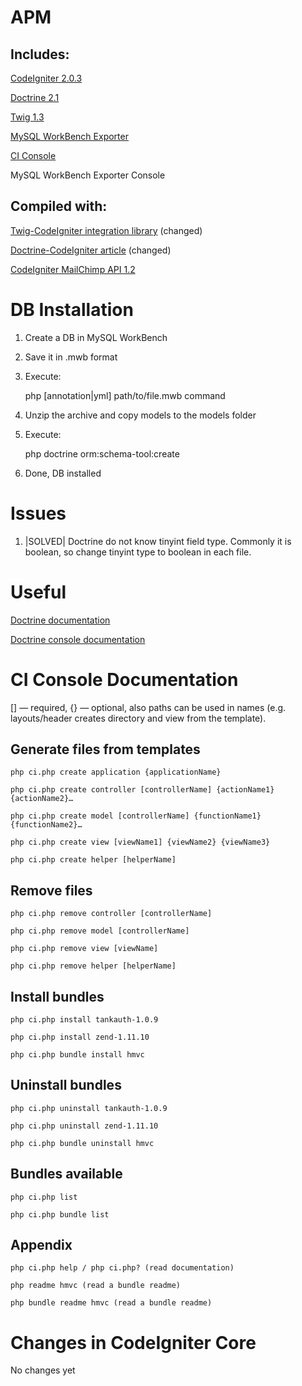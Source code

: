 APM
=========

Includes:
---------

[CodeIgniter 2.0.3](http://codeigniter.com/)

[Doctrine 2.1](http://www.doctrine-project.org/)

[Twig 1.3](http://twig.sensiolabs.org/)

[MySQL WorkBench Exporter](https://github.com/johmue/mysql-workbench-schema-exporter)

[CI Console](https://bitbucket.org/anatooly/ciconsole)

MySQL WorkBench Exporter Console

Compiled with:
--------------
[Twig-CodeIgniter integration library](https://github.com/bmatschullat/Twig-Codeigniter) (changed)

[Doctrine-CodeIgniter article](http://wildlyinaccurate.com/integrating-doctrine-2-with-codeigniter-2/) (changed)

[CodeIgniter MailChimp API 1.2](https://github.com/codepotato/codeigniter-mailchimp-api)

DB Installation
============

1. Create a DB in MySQL WorkBench
2. Save it in .mwb format
3. Execute:

	php [annotation|yml] path/to/file.mwb command
	
4. Unzip the archive and copy models to the models folder
5. Execute:

	php doctrine orm:schema-tool:create
	
6. Done, DB installed

Issues
===========

1. |SOLVED| Doctrine do not know tinyint field type. Commonly it is boolean, so change tinyint type to boolean in each file.

Useful
===========
[Doctrine documentation](http://www.doctrine-project.org/docs/orm/2.1)

[Doctrine console documentation](http://www.doctrine-project.org/docs/orm/2.1/en/reference/tools.html)

CI Console Documentation
========================

[] — required, {} — optional, also paths can be used in names (e.g. layouts/header creates directory and view from the template).

Generate files from templates
------------------------------

	php ci.php create application {applicationName}

	php ci.php create controller [controllerName] {actionName1} {actionName2}…

	php ci.php create model [controllerName] {functionName1} {functionName2}…

	php ci.php create view [viewName1] {viewName2} {viewName3}

	php ci.php create helper [helperName]

Remove files
------------

	php ci.php remove controller [controllerName]

	php ci.php remove model [controllerName]

	php ci.php remove view [viewName]

	php ci.php remove helper [helperName]

Install bundles
----------------

	php ci.php install tankauth-1.0.9

	php ci.php install zend-1.11.10

	php ci.php bundle install hmvc

Uninstall bundles
-----------------

	php ci.php uninstall tankauth-1.0.9

	php ci.php uninstall zend-1.11.10

	php ci.php bundle uninstall hmvc

Bundles available
-----------------

	php ci.php list

	php ci.php bundle list

Appendix
--------

	php ci.php help / php ci.php? (read documentation)

	php readme hmvc (read a bundle readme)

	php bundle readme hmvc (read a bundle readme)

Changes in CodeIgniter Core
============================

No changes yet